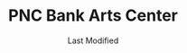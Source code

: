 ---
layout: location-page
date: Last Modified
description: "Local COVID-19 testing is available at PNC Bank Arts Center in Holmdel, New Jersey, USA."
permalink: "locations/new-jersey/holmdel/pnc-bank-arts-center/"
tags:
  - locations
  - new-jersey
title: PNC Bank Arts Center
state: New Jersey
stateAbbr: NJ
hood: "Holmdel"
address: "116 Garden State Pkwy"
city: "Holmdel"
zip: "07733"
mapUrl: "http://maps.apple.com/?q=PNC+Bank+Arts+Center&address=116+Garden+State+Pkwy,Holmdel,New+Jersey,07733"
locationType: Drive-thru
phone: "undefined"
website: "https://covid19.nj.gov/locations?query=Testing+Centers&tabOrder=all%2CpromotedContent%2Clocations%2Cresources%2Cstatus%2CNJfaqs%2CAASfaqs%2Ccoronavirus"
onlineBooking: undefined
closed: true
closedUpdate: April 13th, 2020
notes: "Only for individuals with symptoms. Must have fever and other symptoms. Local residents only. Prioritizes health care workers. Prioritizes first responders."
days: Hours unknown
ctaMessage: Learn more
ctaUrl: "https://covid19.nj.gov/locations?query=Testing+Centers&tabOrder=all%2CpromotedContent%2Clocations%2Cresources%2Cstatus%2CNJfaqs%2CAASfaqs%2Ccoronavirus"
---